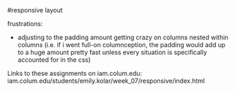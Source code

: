 #responsive layout

frustrations:
- adjusting to the padding amount getting crazy on columns nested within columns
(i.e. if i went full-on columnception, the padding would add up to a huge amount pretty fast unless every situation is specifically accounted for in the css)

Links to these assignments on iam.colum.edu:
iam.colum.edu/students/emily.kolar/week_07/responsive/index.html